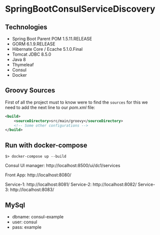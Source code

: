 # SpringBootConsulServiceDiscovery

## Technologies

- Spring Boot Parent POM 1.5.11.RELEASE
- GORM 6.1.9.RELEASE
- Hibernate Core / Ecache 5.1.0.Final
- Tomcat JDBC 8.5.0
- Java 8
- Thymeleaf
- Consul
- Docker

## Groovy Sources

First of all the project must to know were to find the `sources` for this we need to add the next line to our *pom.xml* file:

```xml
<build>
    <sourceDirectory>src/main/groovy</sourceDirectory>
    <!-- Some other configurations -->
</build>
```

## Run with docker-compose

```
$> docker-compose up --build
```

Consul UI manager: http://localhost:8500/ui/dc1/services

Front App: http://localhost:8080/

Service-1: http://localhost:8081/
Service-2: http://localhost:8082/
Service-3: http://localhost:8083/

## MySql

- dbname: consul-example
- user: consul
- pass: example
